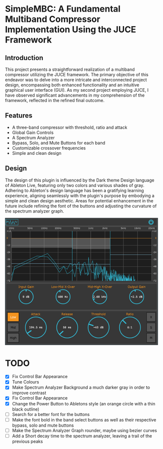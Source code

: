 # SimpleMBC: A Fundamental Multiband Compressor Implementation Using the JUCE Framework

## Introduction

This project presents a straightforward realization of a multiband compressor utilizing the JUCE framework. The primary objective of this endeavor was to delve into a more intricate and interconnected project design, encompassing both enhanced functionality and an intuitive graphical user interface (GUI). As my second project employing JUCE, I have observed significant advancements in my comprehension of the framework, reflected in the refined final outcome.

## Features

- A three-band compressor with threshold, ratio and attack
- Global Gain Controls
- A Spectrum Analyzer
- Bypass, Solo, and Mute Buttons for each band
- Customizable crossover frequencies
- Simple and clean design

## Design

The design of this plugin is influenced by the Dark theme Design language of Ableton Live, featuring only two colors and various shades of gray. Adhering to Ableton's design language has been a gratifying learning experience, aligning seamlessly with the plugin's purpose by embodying a simple and clean design aesthetic. Areas for potential enhancement in the future include refining the font of the buttons and adjusting the curvature of the spectrum analyzer graph.

![First Version Prototype](https://github.com/lucasverdelho/SimpleMBC/blob/main/Img/Version3.png)

# TODO

- [x] Fix Control Bar Appearance
- [x] Tune Colours
- [x] Make Spectrum Analyzer Background a much darker gray in order to improve contrast
- [x] Fix Control Bar Appearance
- [x] Change the Power Button to Abletons style (an orange circle with a thin black outline)
- [ ] Search for a better font for the buttons
- [ ] Make the font bold in the band select buttons as well as their respective bypass, solo and mute buttons
- [ ] Make the Spectrum Analyzer Graph rounder, maybe using bezier curves
- [ ] Add a Short decay time to the spectrum analyzer, leaving a trail of the previous peaks